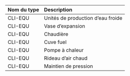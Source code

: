 **Nom du type**|**Description**
:--- | :---
CLI-EQU|Unités de production d’eau froide
CLI-EQU|Vase d’expansion
CLI-EQU|Chaudière
CLI-EQU|Cuve fuel
CLI-EQU|Pompe à chaleur
CLI-EQU|Rideau d’air chaud
CLI-EQU|Maintien de pression
